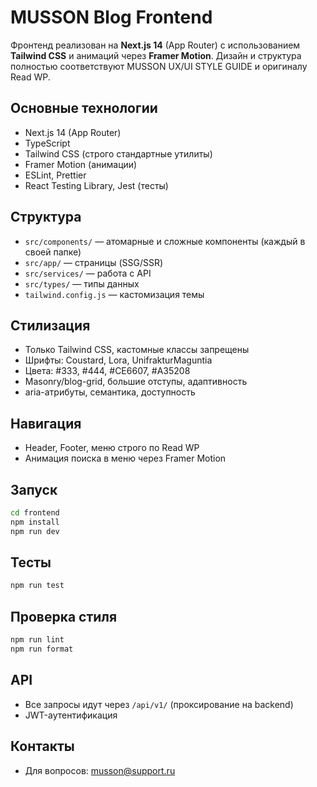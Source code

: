 # MUSSON Blog Frontend

Фронтенд реализован на **Next.js 14** (App Router) с использованием **Tailwind CSS** и анимаций через **Framer Motion**. Дизайн и структура полностью соответствуют MUSSON UX/UI STYLE GUIDE и оригиналу Read WP.

## Основные технологии
- Next.js 14 (App Router)
- TypeScript
- Tailwind CSS (строго стандартные утилиты)
- Framer Motion (анимации)
- ESLint, Prettier
- React Testing Library, Jest (тесты)

## Структура
- `src/components/` — атомарные и сложные компоненты (каждый в своей папке)
- `src/app/` — страницы (SSG/SSR)
- `src/services/` — работа с API
- `src/types/` — типы данных
- `tailwind.config.js` — кастомизация темы

## Стилизация
- Только Tailwind CSS, кастомные классы запрещены
- Шрифты: Coustard, Lora, UnifrakturMaguntia
- Цвета: #333, #444, #CE6607, #A35208
- Masonry/blog-grid, большие отступы, адаптивность
- aria-атрибуты, семантика, доступность

## Навигация
- Header, Footer, меню строго по Read WP
- Анимация поиска в меню через Framer Motion

## Запуск
```bash
cd frontend
npm install
npm run dev
```

## Тесты
```bash
npm run test
```

## Проверка стиля
```bash
npm run lint
npm run format
```

## API
- Все запросы идут через `/api/v1/` (проксирование на backend)
- JWT-аутентификация

## Контакты
- Для вопросов: musson@support.ru
